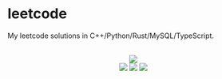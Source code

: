 # leetcode
My leetcode solutions in C++/Python/Rust/MySQL/TypeScript.

<div align="center">
<br/>
<img src="https://img.shields.io/badge/Solved-729/3235%20=%2022%25-blue.svg?style=flat-square" />
<br/>
<img src="https://img.shields.io/badge/Easy-292/814-5CB85D.svg?style=flat-square" />
<img src="https://img.shields.io/badge/Medium-344/1699-F0AE4E.svg?style=flat-square" />
<img src="https://img.shields.io/badge/Hard-93/722-D95450.svg?style=flat-square" />
</div>